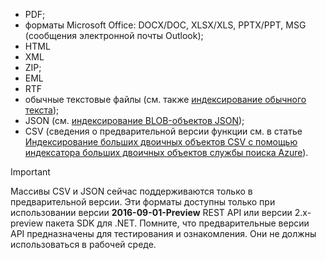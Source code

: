 * PDF;
* форматы Microsoft Office: DOCX/DOC, XLSX/XLS, PPTX/PPT, MSG (сообщения электронной почты Outlook);  
* HTML
* XML
* ZIP;
* EML
* RTF
* обычные текстовые файлы (см. также [индексирование обычного текста](../articles/search/search-howto-indexing-azure-blob-storage.md#IndexingPlainText));
* JSON (см. [индексирование BLOB-объектов JSON](../articles/search/search-howto-index-json-blobs.md));
* CSV (сведения о предварительной версии функции см. в статье [Индексирование больших двоичных объектов CSV с помощью индексатора больших двоичных объектов службы поиска Azure](../articles/search/search-howto-index-csv-blobs.md)).

> [!IMPORTANT]
> Массивы CSV и JSON сейчас поддерживаются только в предварительной версии. Эти форматы доступны только при использовании версии **2016-09-01-Preview** REST API или версии 2.x-preview пакета SDK для .NET. Помните, что предварительные версии API предназначены для тестирования и ознакомления. Они не должны использоваться в рабочей среде.
>